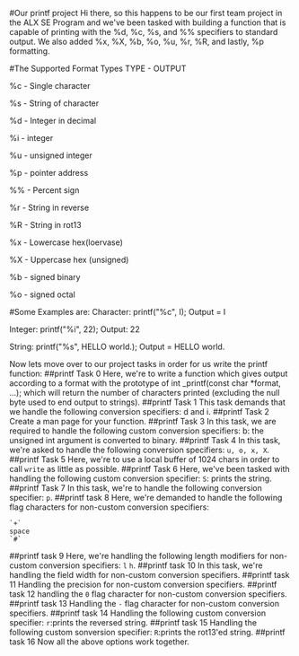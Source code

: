 #Our printf project
Hi there, so this happens to be our first team project in the ALX SE Program and we've been tasked with building a function that is capable of printing with the %d, %c, %s, and %% specifiers to standard output. We also added %x, %X, %b, %o, %u, %r, %R, and lastly, %p formatting. 

#The Supported Format Types
TYPE - OUTPUT

%c - Single character

%s - String of character

%d - Integer in decimal

%i - integer

%u - unsigned integer

%p - pointer address

%% - Percent sign

%r - String in reverse

%R - String in rot13

%x - Lowercase hex(loervase)

%X - Uppercase hex (unsigned)

%b - signed binary

%o - signed octal

#Some Examples are:
Character: printf("%c", I); Output = I

Integer: printf("%i", 22); Output: 22

String: printf("%s", HELLO world.); Output = HELLO world.

Now lets move over to our project tasks in order for us write the printf function:
##printf Task 0
Here, we're to write a function which gives output according to a format with the prototype of int _printf(const char *format, ...); which will return the number of characters printed (excluding the null byte used to end output to strings).
##printf Task 1
This task demands that we handle the following conversion specifiers: d and i.
##printf Task 2
Create a man page for your function.
##printf Task 3
In this task, we are required to handle the following custom conversion specifiers: b: the unsigned int argument is converted to binary.
##printf Task 4
In this task, we're asked to handle the following conversion specifiers:
`u, o, x, X`.
##printf Task 5
Here, we're to use a local buffer of 1024 chars in order to call `write` as little as possible.
##printf Task 6
Here, we've been tasked with handling the following custom conversion specifier:
`S`: prints the string.
##printf Task 7
In this task, we're to handle the following conversion specifier: `p`.
##printf task 8
Here, we're demanded to handle the following flag characters for non-custom conversion specifiers:
```
`+`
space
`#`
```
##printf task 9
Here, we're handling the following length modifiers for non-custom conversion specifiers: `l` `h`.
##printf task 10
In this task, we're handling the field width for non-custom conversion specifiers.
##printf task 11
Handling the precision for non-custom conversion specifiers.
##printf task 12
handling the `0` flag character for non-custom conversion specifiers.
##printf task 13
Handling the `-` flag character for non-custom conversion specifiers.
##printf task 14
Handling the following custom conversion specifier: `r`:prints the reversed string.
##printf task 15
Handling the following custom sonversion specifier: `R`:prints the rot13'ed string.
##printf task 16
Now all the above options work together.
